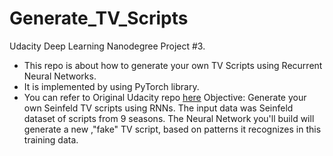 # Generate_TV_Scripts
Udacity Deep Learning Nanodegree Project #3.

* This repo is about how to generate your own TV Scripts using Recurrent Neural Networks.
* It is implemented by using PyTorch library.
* You can refer to Original Udacity repo [here](https://github.com/udacity/deep-learning-v2-pytorch/tree/master/project-tv-script-generation)
Objective: Generate your own Seinfeld TV scripts using RNNs. The input data was Seinfeld dataset of scripts from 9 seasons. The Neural Network you'll build will generate a new ,"fake" TV script, based on patterns it recognizes in this training data.
